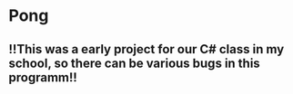 # Pong

## !!This was a early project for our C# class in my school, so there can be various bugs in this programm!!
